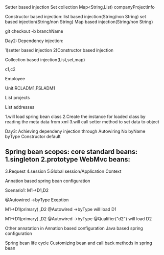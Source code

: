 Setter based injection
Set collection
Map<String,List<Project>) companyProjectInfo

Constructor based injection:
list based injection(String/non String)
set based injection(String/non String)
Map based injection(String/non String)

<import resource="classpath:anotherXXML.xml" />

git checkout -b branchName

Day2:
Dependency injection:

1)setter based injection
2)Constructor based injection

Collection based injection(List,set,map)

c1,c2

Employee

Unit:RCLADM1,FSLADM1

List projects

List addresses

1.will load spring bean class
2.Create the instance for loaded class by reading the meta data from xml
3.will call setter method to set data to object


Day3:
Achieving dependeny injection through Autowiring
No
byName
byType
Constructor
default

Spring bean scopes:
core standard beans:
1.singleton
2.prototype
WebMvc beans:
-------------
3.Request
4.session
5.Global session/Application Context


Annation based spring bean configuration

Scenario1:
M1->D1,D2

@Autowired ->byType
Exeption

M1->D1(primary) ,D2
@Autowired ->byType
will load D1

M1->D1(primary) ,D2
@Autowired ->byType
@Qualifier("d2")
will load D2

Other annatation in Annation based configuration
Java based spring configuration

Spring bean life cycle
Customizing bean and call back methods in spring bean